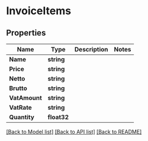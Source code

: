 # InvoiceItems

## Properties

Name | Type | Description | Notes
------------ | ------------- | ------------- | -------------
**Name** | **string** |  | 
**Price** | **string** |  | 
**Netto** | **string** |  | 
**Brutto** | **string** |  | 
**VatAmount** | **string** |  | 
**VatRate** | **string** |  | 
**Quantity** | **float32** |  | 

[[Back to Model list]](../README.md#documentation-for-models) [[Back to API list]](../README.md#documentation-for-api-endpoints) [[Back to README]](../README.md)


